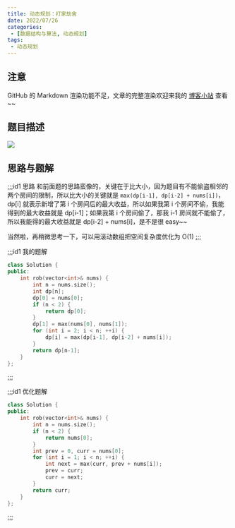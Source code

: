 ```yaml
---
title: 动态规划：打家劫舍
date: 2022/07/26
categories:
 - [数据结构与算法, 动态规划]
tags: 
 - 动态规划
---
```


## 注意
GitHub 的 Markdown 渲染功能不足，文章的完整渲染欢迎来我的 [博客小站](https://blog.aayu.today/) 查看~~

## 题目描述
![](http://image.aayu.today/2022/07/26/0e8e6d5a53f8d.png)

## 思路与题解
;;;id1 思路
和前面题的思路蛮像的，关键在于比大小，因为题目有不能偷盗相邻的两个房间的限制，所以比大小的关键就是 `max(dp[i-1], dp[i-2] + nums[i])`，dp[i] 就表示新增了第 i 个房间后的最大收益，所以如果我第 i 个房间不偷，我能得到的最大收益就是 dp[i-1]；如果我第 i 个房间偷了，那我 i-1 房间就不能偷了，所以我能得的最大收益就是 dp[i-2] + nums[i]，是不是很 easy~~

当然啦，再稍微思考一下，可以用滚动数组把空间复杂度优化为 O(1)
;;;

;;;id1 我的题解
```cpp
class Solution {
public:
    int rob(vector<int>& nums) {
        int n = nums.size();
        int dp[n];
        dp[0] = nums[0];
        if (n < 2) {
            return dp[0];
        }
        dp[1] = max(nums[0], nums[1]);
        for (int i = 2; i < n; ++i) {
            dp[i] = max(dp[i-1], dp[i-2] + nums[i]);
        }
        return dp[n-1]; 
    }
};
```
;;;

;;;id1 优化题解
```cpp
class Solution {
public:
    int rob(vector<int>& nums) {
        int n = nums.size();
        if (n < 2) {
            return nums[0];
        }
        int prev = 0, curr = nums[0];
        for (int i = 1; i < n; ++i) {
            int next = max(curr, prev + nums[i]);
            prev = curr;
            curr = next;
        }
        return curr; 
    }
};
```
;;;
